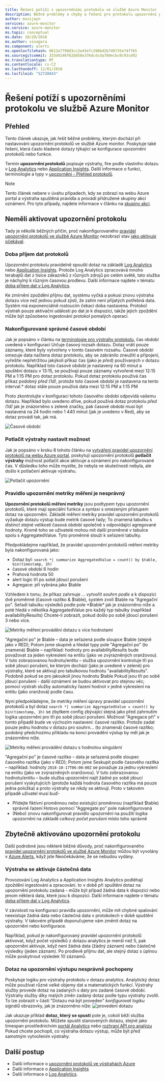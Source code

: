 ```yaml
---
title: Řešení potíží s upozorněními protokolu ve službě Azure Monitor
description: Běžné problémy a chyby a řešení pro protokolu upozornění pravidla v Azure.
author: msvijayn
services: azure-monitor
ms.service: azure-monitor
ms.topic: conceptual
ms.date: 10/29/2018
ms.author: vinagara
ms.component: alerts
ms.openlocfilehash: 0612a7798d3cc2e43efc296bd2b749735e74f765
ms.sourcegitcommit: 333d4246f62b858e376dcdcda789ecbc0c93cd92
ms.translationtype: MT
ms.contentlocale: cs-CZ
ms.lasthandoff: 12/01/2018
ms.locfileid: "52720843"
---
```

# <a name="troubleshooting-log-alerts-in-azure-monitor"></a>Řešení potíží s upozorněními protokolu ve službě Azure Monitor  
## <a name="overview"></a>Přehled
Tento článek ukazuje, jak řešit běžné problémy, kterým dochází při nastavování upozornění protokolů ve službě Azure monitor. Poskytuje také řešení, která často kladené dotazy týkající se konfigurace upozornění protokolů nebo funkce. 

Termín **upozornění protokolů** popisuje výstrahy, fire podle vlastního dotazu v [Log Analytics](../log-analytics/log-analytics-tutorial-viewdata.md) nebo [Application Insights](../application-insights/app-insights-analytics.md). Další informace o funkci, terminologie a typy v [upozornění - Přehled protokolů](monitor-alerts-unified-log.md).

> [!NOTE]
> Tento článek nebere v úvahu případech, kdy se zobrazí na webu Azure portal a výstraha spuštěná pravidla a provádí přidružené skupiny akcí oznámení. Pro tyto případy, najdete informace v článku na [skupiny akcí](monitoring-action-groups.md).


## <a name="log-alert-didnt-fire"></a>Neměli aktivovat upozornění protokolu

Tady je několik běžných příčin, proč nakonfigurovaného [pravidel upozornění protokolů ve službě Azure Monitor](alert-log.md) nezobrazí stav [jako *aktivuje* očekával](monitoring-alerts-managing-alert-states.md). 

### <a name="data-ingestion-time-for-logs"></a>Doba příjem dat protokolů
Upozornění protokolu pravidelně spouští dotaz na základě [Log Analytics](../log-analytics/log-analytics-tutorial-viewdata.md) nebo [Application Insights](../application-insights/app-insights-analytics.md). Protože Log Analytics zpracovává mnoho terabajtů dat z tisíce zákazníků z různých zdrojů po celém světě, tato služba je náchylný k různým časovou prodlevu. Další informace najdete v tématu [doba příjem dat v Log Analytics](../log-analytics/log-analytics-data-ingestion-time.md).

Ke zmírnění zpoždění příjmu dat, systému vyčká a pokusí znovu výstraha dotazu více než jednou pokud zjistí, že zatím není přijatých potřebná data. Systém má exponenciálně rostoucím čekací doba nastavena. Protokol výstrah pouze aktivační události po dat je k dispozici, takže jejich zpoždění může být způsobeno ingestování protokol pomalých operací. 

### <a name="incorrect-time-period-configured"></a>Nakonfigurované správné časové období
Jak je popsáno v článku na [terminologie pro výstrahy protokolu](monitor-alerts-unified-log.md#log-search-alert-rule---definition-and-types), čas období uvedená v konfiguraci Určuje časový rozsah dotazu. Dotaz vrátí pouze záznamy, které byly vytvořeny v tomto časovém rozsahu. Časové období omezuje data načtena dotaz protokolu, aby se zabránilo zneužití a připojení, vyřešíte nepřetržitou jakýkoli příkaz čas (jako je *před*) používaných v dotazu protokolu. Například toto časové období je nastavený na 60 minut a spuštění dotazu v 13:15, se používají pouze záznamy vytvořené mezi 12:15 PM a 1:15 PM pro dotaz protokolu. Pokud dotaz protokolu používá čas příkaz podobný *před (1d)*, protože toto časové období je nastavena na tento interval.* dotaz stále pouze používá data mezi 12:15 PM a 1:15 PM

Proto zkontrolujte v konfiguraci tohoto časového období odpovídá vašemu dotazu. Například bylo uvedeno dříve, pokud používá dotaz protokolu *před (1d)* jak je znázorněno s zelené značky, pak časové období musí být nastavená na 24 hodin nebo 1 440 minut (jak je uvedeno v Red), aby se dotaz provádí tak, jak má.

![Časové období](./media/monitor-alerts-unified/LogAlertTimePeriod.png)

### <a name="suppress-alerts-option-is-set"></a>Potlačit výstrahy nastavit možnost
Jak je popsáno v kroku 8 tohoto článku na [vytváření pravidel upozornění protokolů na webu Azure portal](alert-log.md#managing-log-alerts-from-the-azure-portal), poskytují upozornění protokolů **potlačit výstrahy** možnost potlačit akce aktivuje a oznámení pro nakonfigurované čas. V důsledku toho může myslíte, že nebyla ve skutečnosti nebyla, ale došlo k potlačení aktivuje výstrahu.  

![Potlačit upozornění](./media/monitor-alerts-unified/LogAlertSuppress.png)

### <a name="metric-measurement-alert-rule-is-incorrect"></a>Pravidlo upozornění metriky měření je nesprávný
**Upozornění protokolů měření metriky** jsou podtypem typu upozornění protokolů, které mají speciální funkce a syntaxi s omezeným přístupem dotaz na upozornění. Základě měření metriky pravidel upozornění protokolů vyžaduje dotazu výstup bude metrik časové řady; To znamená tabulku s distinct stejné velikosti časová období společně s odpovídající agregované hodnoty. Kromě toho se uživatelé mohou mít další proměnné v tabulce spolu s AggregatedValue. Tyto proměnné slouží k seřazení tabulky. 

Předpokládejme například, že pravidel upozornění protokolů měření metriky byla nakonfigurovaná jako:
- Dotaz byl: `search *| summarize AggregatedValue = count() by $table, bin(timestamp, 1h)`  
- časové období 6 hodin
- Prahová hodnota 50
- alert logic tří po sobě jdoucí porušení
- Agregace: při vybrána jako $table

Vzhledem k tomu, že příkaz zahrnuje *... vytvořit souhrn podle* a k dispozici dvě proměnné (časové razítko & $table), systém zvolí $table na "Agregační po". Seřadí tabulku výsledků podle pole *$table* jak je znázorněno níže a poté hledá v několika AggregatedValue pro každý typ tabulky (například availabilityResults) Chcete-li zobrazit, pokud došlo po sobě jdoucí porušení 3 nebo více.

![Metriky měření provádění dotazu s více hodnotami](./media/monitor-alerts-unified/LogMMQuery.png)

"Agregační po" je $table – data je seřazená podle sloupce $table (stejně jako v RED); Potom jsme skupině a hledat typy pole "Agregační po" (to znamená) $table – například: hodnoty pro availabilityResults bude považovat za jeden vykreslení na entitu (jako ve zvýrazněných oranžovou). V tuto zobrazovanou hodnotu/entitu – služba upozornění kontroluje tří po sobě jdoucí porušení, ke kterým dochází (jako je uvedené v zelené) pro výstrahy, které se aktivují pro tabulkovou hodnotu "availabilityResults". Podobně pokud se pro jakoukoli jinou hodnotu $table Pokud jsou tři po sobě jdoucí porušení - další oznámení se budou aktivovat pro stejnou věc; pomocí výstrah služby automaticky řazení hodnot v jedné vykreslení na entitu (jako oranžová) podle času.

Nyní předpokládejme, že metriky měření úpravy pravidel upozornění protokolů a byl dotaz `search *| summarize AggregatedValue = count() by bin(timestamp, 1h)` se zbytkem config zbývající stejná jako před zahrnutím logika upozornění pro tři po sobě jdoucí porušení. Možnost "Agregace při" v tomto případě bude ve výchozím nastavení: časové razítko. Protože zadat pouze jednu hodnotu v dotazu pro souhrn... (to znamená) časové razítko; podobný předchozímu příkladu na konci provádění výstup by měl jak je znázorněno níže. 

   ![Metriky měření provádění dotazu s hodnotou singulární](./media/monitor-alerts-unified/LogMMtimestamp.png)

"Agregační po" je časové razítko – data je seřazená podle sloupec časového razítka (jako v RED); Potom jsme Seskupit podle časového razítka – například: hodnoty `2018-10-17T06:00:00Z` se považuje za jednu vykreslení na entitu (jako ve zvýrazněných oranžovou). V tuto zobrazovanou hodnotu/entitu – bude služba upozornění najít žádné po sobě jdoucí porušení vyskytujících (protože každá hodnota časového razítka má pouze jedna položka) a proto výstrahy se nikdy se aktivují. Proto v takovém případě uživatel musí buď-
- Přidejte fiktivní proměnnou nebo existující proměnnou (například $table) správně řazení Hotovo pomocí "Aggregate po" pole nakonfigurovaná
- (Nebo) znovu nakonfigurovat pravidlo upozornění na použití logika upozornění na základě *celkový počet porušení* místo toho správně
 
## <a name="log-alert-fired-unnecessarily"></a>Zbytečně aktivováno upozornění protokolu
Další podrobné jsou některé běžné důvody, proč nakonfigurovaného [pravidel upozornění protokolů ve službě Azure Monitor](alert-log.md) můžou být vyvolány v [Azure Alerts](monitoring-alerts-managing-alert-states.md), když jste Neočekáváme, že se nebudou vydány.

### <a name="alert-triggered-by-partial-data"></a>Výstraha se aktivuje částečná data
Provozování Log Analytics a Application Insights Analytics podléhají zpoždění ingestování a zpracování. to v době při spuštění dotaz na upozornění protokolu zadaná - může být případ žádná data k dispozici nebo jenom některá data, které jsou k dispozici. Další informace najdete v tématu [doba příjem dat v Log Analytics](../log-analytics/log-analytics-data-ingestion-time.md).

V závislosti na konfiguraci pravidla upozornění, může mít chybné spalování neexistuje žádná data nebo částečná data v protokolech v době spuštění výstrahy. V takovém případě doporučujeme vám změnit dotaz na upozornění nebo konfigurace. 

Například, pokud je nakonfigurovaný pravidel upozornění protokolů aktivovat, když počet výsledků z dotazu analytics je menší než 5, pak upozornění aktivuje, když není žádná data (žádný záznam) nebo částečné výsledky (jeden záznam). Po prodlevě příjmu dat, ale stejný dotaz s úplnou může poskytnout výsledek 10 záznamů.

### <a name="alert-query-output-misunderstood"></a>Dotaz na upozornění výstupu nesprávně pochopeny
Poskytuje logiku pro výstrahy protokolu v dotazu analytics. Analytický dotaz může používat různé velké objemy dat a matematických funkcí.  Výstrahy služby provede dotaz na zadaných s daty pro zadané časové období. Výstrahy služby díky malých změn zadaný dotaz podle typu výstrahy zvolili. To lze zobrazit v části "Dotazu má být proveden" *konfigurovat logiku signálů* obrazovky, jak je znázorněno níže: ![provedení dotazu](./media/monitor-alerts-unified/LogAlertPreview.png)
 
Jak ukazuje příklad **dotaz, který se spustí** pole je, cokoli běží služba upozornění protokolu. Můžete spustit stanovených dotazu, stejně jako timespan prostřednictvím [portál Analytics](../log-analytics/log-analytics-log-search-portals.md) nebo [rozhraní API pro analýzu](https://docs.microsoft.com/rest/api/loganalytics/) Pokud chcete pochopit, co výstraha dotazu výstup, může být před samotným vytvořením výstrahy.
 
## <a name="next-steps"></a>Další postup

* Další informace o [upozornění protokolů ve výstrahách Azure](monitor-alerts-unified-log.md)
* Další informace o [Application Insights](../application-insights/app-insights-analytics.md)
* Další informace o [Log Analytics](../log-analytics/log-analytics-overview.md). 

